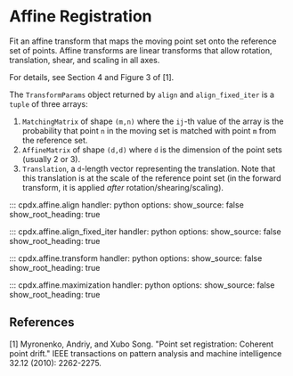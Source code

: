 # Affine Registration

Fit an affine transform that maps the moving point set onto the reference set of points.
Affine transforms are linear transforms that allow rotation, translation, shear, and scaling in all axes.

For details, see Section 4 and Figure 3 of [1].

The `TransformParams` object returned by `align` and `align_fixed_iter` is a `tuple` of three arrays:

1. `MatchingMatrix` of shape `(m,n)` where the `ij`-th value of the array is the probability that point `n` in the moving set is matched with point `m` from the reference set.
2. `AffineMatrix` of shape `(d,d)` where `d` is the dimension of the point sets (usually 2 or 3).
3. `Translation`, a `d`-length vector representing the translation. Note that this translation is at the scale of the reference point set (in the forward transform, it is applied *after* rotation/shearing/scaling).

::: cpdx.affine.align
    handler: python
    options:
        show_source: false
        show_root_heading: true

::: cpdx.affine.align_fixed_iter
    handler: python
    options:
        show_source: false
        show_root_heading: true

::: cpdx.affine.transform
    handler: python
    options:
        show_source: false
        show_root_heading: true

::: cpdx.affine.maximization
    handler: python
    options:
        show_source: false
        show_root_heading: true

## References

[1] Myronenko, Andriy, and Xubo Song. "Point set registration: Coherent point drift." IEEE transactions on pattern analysis and machine intelligence 32.12 (2010): 2262-2275.
